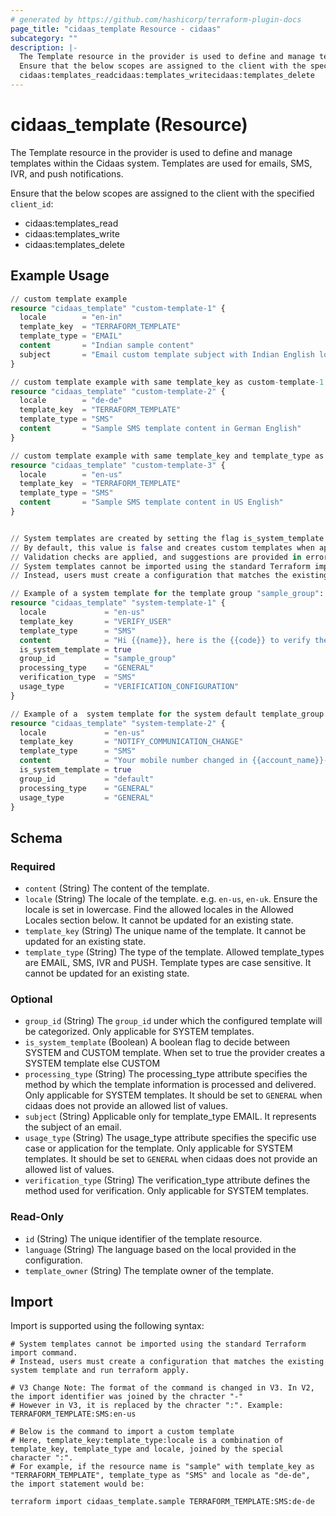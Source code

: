 ```yaml
---
# generated by https://github.com/hashicorp/terraform-plugin-docs
page_title: "cidaas_template Resource - cidaas"
subcategory: ""
description: |-
  The Template resource in the provider is used to define and manage templates within the Cidaas system. Templates are used for emails, SMS, IVR, and push notifications.
  Ensure that the below scopes are assigned to the client with the specified client_id:
  cidaas:templates_readcidaas:templates_writecidaas:templates_delete
---
```


# cidaas_template (Resource)

The Template resource in the provider is used to define and manage templates within the Cidaas system. Templates are used for emails, SMS, IVR, and push notifications.

 Ensure that the below scopes are assigned to the client with the specified `client_id`:
- cidaas:templates_read
- cidaas:templates_write
- cidaas:templates_delete

## Example Usage

```terraform
// custom template example
resource "cidaas_template" "custom-template-1" {
  locale        = "en-in"
  template_key  = "TERRAFORM_TEMPLATE"
  template_type = "EMAIL"
  content       = "Indian sample content"
  subject       = "Email custom template subject with Indian English locale"
}

// custom template example with same template_key as custom-template-1 but different template_type and locale
resource "cidaas_template" "custom-template-2" {
  locale        = "de-de"
  template_key  = "TERRAFORM_TEMPLATE"
  template_type = "SMS"
  content       = "Sample SMS template content in German English"
}

// custom template example with same template_key and template_type as custom-template-2 but different locale
resource "cidaas_template" "custom-template-3" {
  locale        = "en-us"
  template_key  = "TERRAFORM_TEMPLATE"
  template_type = "SMS"
  content       = "Sample SMS template content in US English"
}


// System templates are created by setting the flag is_system_template to true.
// By default, this value is false and creates custom templates when applied.
// Validation checks are applied, and suggestions are provided in error messages to assist users in creating system templates.
// System templates cannot be imported using the standard Terraform import command.
// Instead, users must create a configuration that matches the existing system template and run terraform apply.

// Example of a system template for the template group "sample_group":
resource "cidaas_template" "system-template-1" {
  locale             = "en-us"
  template_key       = "VERIFY_USER"
  template_type      = "SMS"
  content            = "Hi {{name}}, here is the {{code}} to verify the user"
  is_system_template = true
  group_id           = "sample_group"
  processing_type    = "GENERAL"
  verification_type  = "SMS"
  usage_type         = "VERIFICATION_CONFIGURATION"
}

// Example of a  system template for the system default template_group "default"
resource "cidaas_template" "system-template-2" {
  locale             = "en-us"
  template_key       = "NOTIFY_COMMUNICATION_CHANGE"
  template_type      = "SMS"
  content            = "Your mobile number changed in {{account_name}}-account to {{communication_medium_value}}."
  is_system_template = true
  group_id           = "default"
  processing_type    = "GENERAL"
  usage_type         = "GENERAL"
}
```

<!-- schema generated by tfplugindocs -->
## Schema

### Required

- `content` (String) The content of the template.
- `locale` (String) The locale of the template. e.g. `en-us`, `en-uk`. Ensure the locale is set in lowercase. Find the allowed locales in the Allowed Locales section below. It cannot be updated for an existing state.
- `template_key` (String) The unique name of the template. It cannot be updated for an existing state.
- `template_type` (String) The type of the template. Allowed template_types are EMAIL, SMS, IVR and PUSH. Template types are case sensitive. It cannot be updated for an existing state.

### Optional

- `group_id` (String) The `group_id` under which the configured template will be categorized. Only applicable for SYSTEM templates.
- `is_system_template` (Boolean) A boolean flag to decide between SYSTEM and CUSTOM template. When set to true the provider creates a SYSTEM template else CUSTOM
- `processing_type` (String) The processing_type attribute specifies the method by which the template information is processed and delivered. Only applicable for SYSTEM templates. It should be set to `GENERAL` when cidaas does not provide an allowed list of values.
- `subject` (String) Applicable only for template_type EMAIL. It represents the subject of an email.
- `usage_type` (String) The usage_type attribute specifies the specific use case or application for the template. Only applicable for SYSTEM templates. It should be set to `GENERAL` when cidaas does not provide an allowed list of values.
- `verification_type` (String) The verification_type attribute defines the method used for verification. Only applicable for SYSTEM templates.

### Read-Only

- `id` (String) The unique identifier of the template resource.
- `language` (String) The language based on the local provided in the configuration.
- `template_owner` (String) The template owner of the template.

## Import

Import is supported using the following syntax:

```shell
# System templates cannot be imported using the standard Terraform import command.
# Instead, users must create a configuration that matches the existing system template and run terraform apply.

# V3 Change Note: The format of the command is changed in V3. In V2, the import identifier was joined by the chracter "-"
# However in V3, it is replaced by the chracter ":". Example: TERRAFORM_TEMPLATE:SMS:en-us 

# Below is the command to import a custom template
# Here, template_key:template_type:locale is a combination of template_key, template_type and locale, joined by the special character ":".
# For example, if the resource name is "sample" with template_key as "TERRAFORM_TEMPLATE", template_type as "SMS" and locale as "de-de", the import statement would be:

terraform import cidaas_template.sample TERRAFORM_TEMPLATE:SMS:de-de
```
